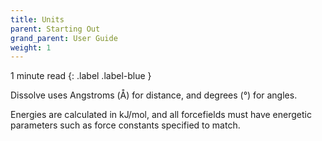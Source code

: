 ```yaml
---
title: Units
parent: Starting Out
grand_parent: User Guide
weight: 1
---
```


1 minute read
{: .label .label-blue }

Dissolve uses Angstroms (&#8491;) for distance, and degrees (&deg;) for angles.

Energies are calculated in kJ/mol, and all forcefields must have energetic parameters such as force constants specified to match.
